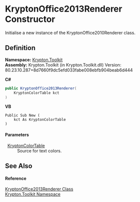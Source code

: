 # KryptonOffice2013Renderer Constructor


Initialise a new instance of the KryptonOffice2010Renderer class.



## Definition
**Namespace:** <a href="79d2eac2-21f4-54ff-7552-b20c33c30600.md">Krypton.Toolkit</a>  
**Assembly:** Krypton.Toolkit (in Krypton.Toolkit.dll) Version: 80.23.10.287+8d7660f9dc5efd033fabe008ebfb904beab6d444

**C#**
``` C#
public KryptonOffice2013Renderer(
	KryptonColorTable kct
)
```
**VB**
``` VB
Public Sub New ( 
	kct As KryptonColorTable
)
```



#### Parameters
<dl><dt>  <a href="dea02866-c4bb-a4a9-94c0-3c39ed614761.md">KryptonColorTable</a></dt><dd>Source for text colors.</dd></dl>

## See Also


#### Reference
<a href="82d2557b-d45a-a032-7147-0a597a960f1a.md">KryptonOffice2013Renderer Class</a>  
<a href="79d2eac2-21f4-54ff-7552-b20c33c30600.md">Krypton.Toolkit Namespace</a>  
